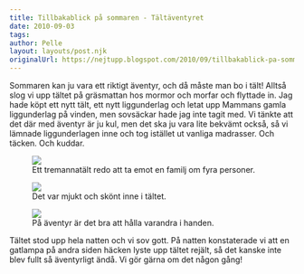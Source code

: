 ```yaml
---
title: Tillbakablick på sommaren - Tältäventyret
date: 2010-09-03
tags: 	
author: Pelle
layout: layouts/post.njk
originalUrl: https://nejtupp.blogspot.com/2010/09/tillbakablick-pa-sommaren-taltaventyret.html
---
```


Sommaren kan ju vara ett riktigt äventyr, och då måste man bo i tält! Alltså slog vi upp tältet på gräsmattan hos mormor och morfar och flyttade in. Jag hade köpt ett nytt tält, ett nytt liggunderlag och letat upp Mammans gamla liggunderlag på vinden, men sovsäckar hade jag inte tagit med. Vi tänkte att det där med äventyr är ju kul, men det ska ju vara lite bekvämt också, så vi lämnade liggunderlagen inne och tog istället ut vanliga madrasser. Och täcken. Och kuddar.

<figure>
	<img src="../../../img/2010/09/Tält-_MG_3108.jpg">
	<figcaption>Ett tremannatält redo att ta emot en familj om fyra personer.</figcaption>
</figure>

<figure>
	<img src="../../../img/2010/09/Tält-_MG_3122.jpg">
	<figcaption>Det var mjukt och skönt inne i tältet.</figcaption>
</figure>

<figure>
	<img src="../../../img/2010/09/Tält-_MG_3127.jpg">
	<figcaption>På äventyr är det bra att hålla varandra i handen.</figcaption>
</figure>

Tältet stod upp hela natten och vi sov gott. På natten konstaterade vi att en gatlampa på andra siden häcken lyste upp tältet rejält, så det kanske inte blev fullt så äventyrligt ändå. Vi gör gärna om det någon gång!

